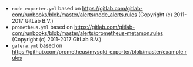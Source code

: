* ``node-exporter.yml`` based on https://gitlab.com/gitlab-com/runbooks/blob/master/alerts/node_alerts.rules (Copyright (c) 2011-2017 GitLab B.V.)
* ``prometheus.yml`` based on https://gitlab.com/gitlab-com/runbooks/blob/master/alerts/prometheus-metamon.rules (Copyright (c) 2011-2017 GitLab B.V.)
* ``galera.yml`` based on https://github.com/prometheus/mysqld_exporter/blob/master/example.rules
